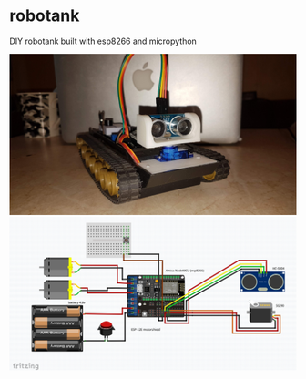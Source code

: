 # robotank
DIY robotank built with esp8266 and micropython

<img src="https://github.com/rmavrichev/robotank/blob/master/robotank.jpg" >
<img src="https://github.com/rmavrichev/robotank/blob/master/rototank_scema.png" >

